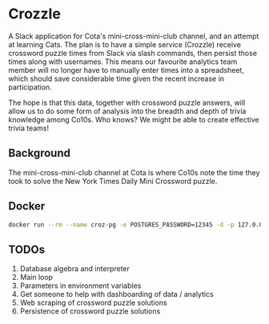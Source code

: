 # Crozzle 
A Slack application for Cota's mini-cross-mini-club channel, and an attempt at learning Cats. The plan is to have a simple service (Crozzle) receive crossword puzzle times from Slack via slash commands, then persist those times along with usernames. This means our favourite analytics team member will no longer have to manually enter times into a spreadsheet, which should save considerable time given the recent increase in participation. 

The hope is that this data, together with crossword puzzle answers, will allow us to do some form of analysis into the breadth and depth of trivia knowledge among Co10s. Who knows? We might be able to create effective trivia teams!  

## Background
The mini-cross-mini-club channel at Cota is where Co10s note the time they took to solve the New York Times Daily Mini Crossword puzzle. 

## Docker
```bash
docker run --rm --name croz-pg -e POSTGRES_PASSWORD=12345 -d -p 127.0.0.1:15435:5432 -v $HOME/docker/volumes/postgres:/var/lib/postgresql/data postgres
```

## TODOs
1. Database algebra and interpreter 
1. Main loop
1. Parameters in environment variables
1. Get someone to help with dashboarding of data / analytics 
1. Web scraping of crossword puzzle solutions
1. Persistence of crossword puzzle solutions
